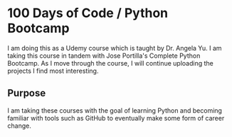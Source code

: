 # 100 Days of Code / Python Bootcamp

I am doing this as a Udemy course which is taught by Dr. Angela Yu. I am taking this course in tandem with Jose Portilla's Complete Python Bootcamp. As I move through the course, I will continue uploading the projects I find most interesting.

## Purpose

I am taking these courses with the goal of learning Python and becoming familiar with tools such as GitHub to eventually make some form of career change.
